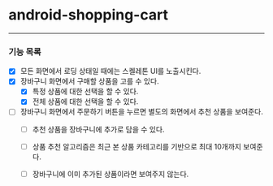 # android-shopping-cart

---

### 기능 목록

- [x] 모든 화면에서 로딩 상태일 때에는 스켈레톤 UI를 노출시킨다.
- [x] 장바구니 화면에서 구매할 상품을 고를 수 있다.
    - [x] 특정 상품에 대한 선택을 할 수 있다.
    - [x] 전체 상품에 대한 선택을 할 수 있다.
- [ ] 장바구니 화면에서 주문하기 버튼을 누르면 별도의 화면에서 추천 상품을 보여준다.
    - [ ] 추천 상품을 장바구니에 추가로 담을 수 있다.
    - [ ] 상품 추천 알고리즘은 최근 본 상품 카테고리를 기반으로 최대 10개까지 보여준다.
    - [ ] 장바구니에 이미 추가된 상품이라면 보여주지 않는다.

